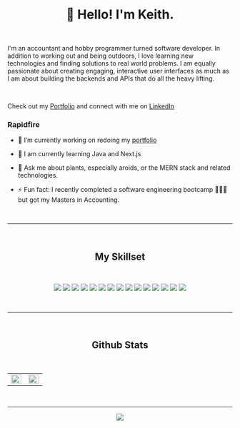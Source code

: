 
<h1 align="center">👋 Hello! I'm Keith.</h1>

<br/>

I'm an accountant and hobby programmer turned software developer. In addition to working out and being outdoors, I love learning new technologies and finding solutions to real world problems. I am equally passionate about creating engaging, interactive user interfaces as much as I am about building the backends and APIs that do all the heavy lifting.

<br/>

Check out my [Portfolio](https://www.keithrodriguez.me/) and connect with me on [LinkedIn](https://www.linkedin.com/in/keithrodriguez)

### Rapidfire 
- 🔭  I’m currently working on redoing my [portfolio](https://github.com/keithro/portfolio)  
  
- 🌱  I am currently learning Java and Next.js  
  
- 💬  Ask me about plants, especially aroids, or the MERN stack and related technologies.
  
- ⚡  Fun fact: I recently completed a software engineering bootcamp 👨🏽‍💻 but got my Masters in Accounting.  
<br/>

---

<br/>
<!-- ## My Skillset -->
<h2 align="center">My Skillset</h2>
<br/>
<p align="center">
  <img src="https://img.shields.io/badge/html5-%23E34F26.svg?style=for-the-badge&logo=html5&logoColor=white"/>
  <img src="https://img.shields.io/badge/css3-%231572B6.svg?style=for-the-badge&logo=css3&logoColor=white"/>
  <img src="https://img.shields.io/badge/SASS-hotpink.svg?style=for-the-badge&logo=SASS&logoColor=white"/>
  <!-- <img src="https://img.shields.io/badge/bootstrap-%23563D7C.svg?style=for-the-badge&logo=bootstrap&logoColor=white"/> -->
  <img src="https://img.shields.io/badge/javascript-%23323330.svg?style=for-the-badge&logo=javascript&logoColor=%23F7DF1E"/>
  <img src="https://img.shields.io/badge/react-%2320232a.svg?style=for-the-badge&logo=react&logoColor=%2361DAFB"/>
  <img src="https://img.shields.io/badge/node.js-6DA55F?style=for-the-badge&logo=node.js&logoColor=white"/>
  <img src="https://img.shields.io/badge/express.js-%23404d59.svg?style=for-the-badge&logo=express&logoColor=%2361DAFB"/>
  <img src="https://img.shields.io/badge/jquery-%230769AD.svg?style=for-the-badge&logo=jquery&logoColor=white"/>
  <img src="https://img.shields.io/badge/python-3670A0?style=for-the-badge&logo=python&logoColor=ffdd54"/>
  <img src="https://img.shields.io/badge/django-%23092E20.svg?style=for-the-badge&logo=django&logoColor=white"/>
  <img src="https://img.shields.io/badge/JWT-black?style=for-the-badge&logo=JSON%20web%20tokens"/>
  <img src="https://img.shields.io/badge/MongoDB-%234ea94b.svg?style=for-the-badge&logo=mongodb&logoColor=white"/>
  <img src="https://img.shields.io/badge/postgres-%23316192.svg?style=for-the-badge&logo=postgresql&logoColor=white"/>
  <img src="https://img.shields.io/badge/git-%23F05033.svg?style=for-the-badge&logo=git&logoColor=white"/>
  <img src="https://img.shields.io/badge/github-%23121011.svg?style=for-the-badge&logo=github&logoColor=white"/>
  <!-- <img src="https://img.shields.io/badge/Next-black?style=for-the-badge&logo=next.js&logoColor=white"/> -->
  <!-- <img src="https://img.shields.io/badge/vuejs-%2335495e.svg?style=for-the-badge&logo=vuedotjs&logoColor=%234FC08D"/> -->
  <!-- <img src="https://img.shields.io/badge/java-%23ED8B00.svg?style=for-the-badge&logo=java&logoColor=white"/> -->
  <!-- <img src="https://img.shields.io/badge/typescript-%23007ACC.svg?style=for-the-badge&logo=typescript&logoColor=white"/> -->
  <!-- <img src="https://img.shields.io/badge/figma-%23F24E1E.svg?style=for-the-badge&logo=figma&logoColor=white"/> -->
</p>  
<br/>

---

<br/>
<!-- ## Github Stats -->
<h2 align="center">Github Stats</h2>
<br/>
<table><tr>
  <td valign="top" width="50%">
    <img src="https://github-readme-stats.vercel.app/api?username=keithro&show_icons=true&count_private=true&hide_border=true" align="left" style="width: 100%" />
  </td>
  <td valign="top" width="50%">
    <img src="https://github-readme-stats.vercel.app/api/top-langs/?username=keithro&hide_border=true&layout=compact" align="left" style="width: 100%" />
  </td>
</tr></table>  

<br/>  

---

<p align="center">
 <img src="https://badges.pufler.dev/visits/keithro/keithro"/> 
 <!-- <img src="https://badges.pufler.dev/years/keithro"/> -->
 <!-- <img src="https://badges.pufler.dev/repos/keithro"/> -->
 <!-- <img src="https://badges.pufler.dev/commits/monthly/keithro" /> -->
</p>
